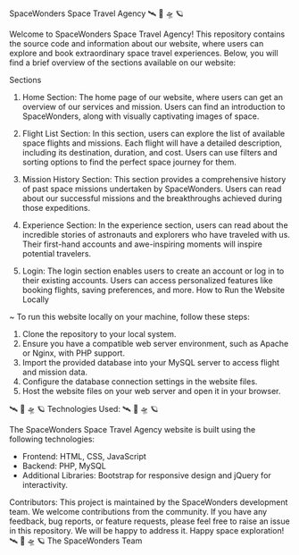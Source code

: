 SpaceWonders Space Travel Agency 🛰 🚀 🛸 🪐

Welcome to SpaceWonders Space Travel Agency! This repository contains the source code and information about our website, where users can explore and book extraordinary space travel experiences. Below, you will find a brief overview of the sections available on our website:

Sections
1. Home Section: The home page of our website, where users can get an overview of our services and mission.
Users can find an introduction to SpaceWonders, along with visually captivating images of space.

2. Flight List Section: In this section, users can explore the list of available space flights and missions.
Each flight will have a detailed description, including its destination, duration, and cost.
Users can use filters and sorting options to find the perfect space journey for them.

3. Mission History Section: This section provides a comprehensive history of past space missions undertaken by SpaceWonders.
Users can read about our successful missions and the breakthroughs achieved during those expeditions.

4. Experience Section: In the experience section, users can read about the incredible stories of astronauts and explorers who have traveled with us.
Their first-hand accounts and awe-inspiring moments will inspire potential travelers.

5.  Login: The login section enables users to create an account or log in to their existing accounts.
Users can access personalized features like booking flights, saving preferences, and more.
How to Run the Website Locally

*~* To run this website locally on your machine, follow these steps:

1) Clone the repository to your local system.
2) Ensure you have a compatible web server environment, such as Apache or Nginx, with PHP support.
3) Import the provided database into your MySQL server to access flight and mission data.
4) Configure the database connection settings in the website files.
5) Host the website files on your web server and open it in your browser.

🛰 🚀 🛸 🪐 Technologies Used: 🛰 🚀 🛸 🪐

The SpaceWonders Space Travel Agency website is built using the following technologies:

* Frontend: HTML, CSS, JavaScript
* Backend: PHP, MySQL
* Additional Libraries: Bootstrap for responsive design and jQuery for interactivity.


Contributors:
This project is maintained by the SpaceWonders development team. We welcome contributions from the community.
If you have any feedback, bug reports, or feature requests, please feel free to raise an issue in this repository. We will be happy to address it.
Happy space exploration!🛰 🚀 🛸 🪐
The SpaceWonders Team
